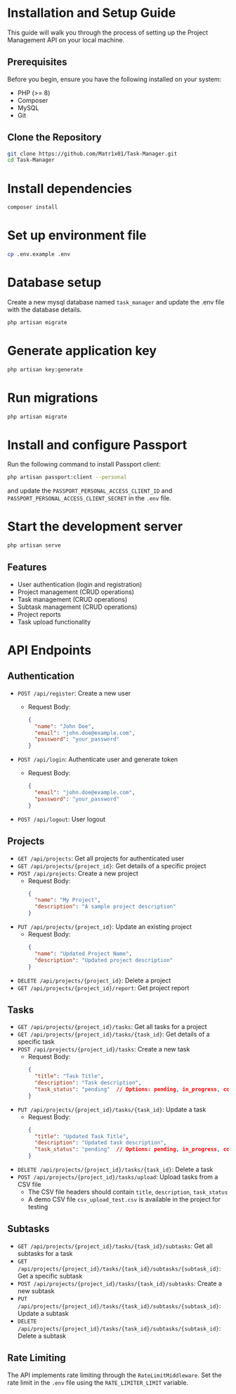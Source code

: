# Installation and Setup Guide

This guide will walk you through the process of setting up the Project Management API on your local machine.

## Prerequisites

Before you begin, ensure you have the following installed on your system:
- PHP (>= 8)
- Composer
- MySQL
- Git

## Clone the Repository

```bash
git clone https://github.com/Matr1x01/Task-Manager.git
cd Task-Manager
```

# Install dependencies
```bash
composer install
```

# Set up environment file
```bash
cp .env.example .env
```

# Database setup
Create a new mysql database named `task_manager` and update the .env file with the database details.

```bash
php artisan migrate
```
# Generate application key
```bash
php artisan key:generate
```

# Run migrations
```bash
php artisan migrate
```

# Install and configure Passport
Run the following command to install Passport client:
```bash
php artisan passport:client --personal
```
and update the `PASSPORT_PERSONAL_ACCESS_CLIENT_ID` and `PASSPORT_PERSONAL_ACCESS_CLIENT_SECRET` in the `.env` file.


# Start the development server
```bash
php artisan serve
```

## Features

- User authentication (login and registration)
- Project management (CRUD operations)
- Task management (CRUD operations)
- Subtask management (CRUD operations)
- Project reports
- Task upload functionality

# API Endpoints

## Authentication

- `POST /api/register`: Create a new user
    - Request Body:
      ```json
      {
        "name": "John Doe",
        "email": "john.doe@example.com",
        "password": "your_password"
      }
      ```

- `POST /api/login`: Authenticate user and generate token
    - Request Body:
      ```json
      {
        "email": "john.doe@example.com",
        "password": "your_password"
      }
      ```

- `POST /api/logout`: User logout

## Projects

- `GET /api/projects`: Get all projects for authenticated user
- `GET /api/projects/{project_id}`: Get details of a specific project
- `POST /api/projects`: Create a new project
    - Request Body:
      ```json
      {
        "name": "My Project",
        "description": "A sample project description"
      }
      ```
- `PUT /api/projects/{project_id}`: Update an existing project
    - Request Body:
      ```json
      {
        "name": "Updated Project Name",
        "description": "Updated project description"
      }
      ```
- `DELETE /api/projects/{project_id}`: Delete a project
- `GET /api/projects/{project_id}/report`: Get project report

## Tasks

- `GET /api/projects/{project_id}/tasks`: Get all tasks for a project
- `GET /api/projects/{project_id}/tasks/{task_id}`: Get details of a specific task
- `POST /api/projects/{project_id}/tasks`: Create a new task
    - Request Body:
      ```json
      {
        "title": "Task Title",
        "description": "Task description",
        "task_status": "pending"  // Options: pending, in_progress, completed, cancelled
      }
      ```
- `PUT /api/projects/{project_id}/tasks/{task_id}`: Update a task
    - Request Body:
      ```json
      {
        "title": "Updated Task Title",
        "description": "Updated task description",
        "task_status": "pending"  // Options: pending, in_progress, completed, cancelled
      }
      ```
- `DELETE /api/projects/{project_id}/tasks/{task_id}`: Delete a task
- `POST /api/projects/{project_id}/tasks/upload`: Upload tasks from a CSV file
    - The CSV file headers should contain `title`, `description`, `task_status`
    - A demo CSV file `csv_upload_test.csv` is available in the project for testing

## Subtasks

- `GET /api/projects/{project_id}/tasks/{task_id}/subtasks`: Get all subtasks for a task
- `GET /api/projects/{project_id}/tasks/{task_id}/subtasks/{subtask_id}`: Get a specific subtask
- `POST /api/projects/{project_id}/tasks/{task_id}/subtasks`: Create a new subtask
- `PUT /api/projects/{project_id}/tasks/{task_id}/subtasks/{subtask_id}`: Update a subtask
- `DELETE /api/projects/{project_id}/tasks/{task_id}/subtasks/{subtask_id}`: Delete a subtask

## Rate Limiting

The API implements rate limiting through the `RateLimitMiddleware`.
Set the rate limit in the `.env` file using the `RATE_LIMITER_LIMIT` variable.
